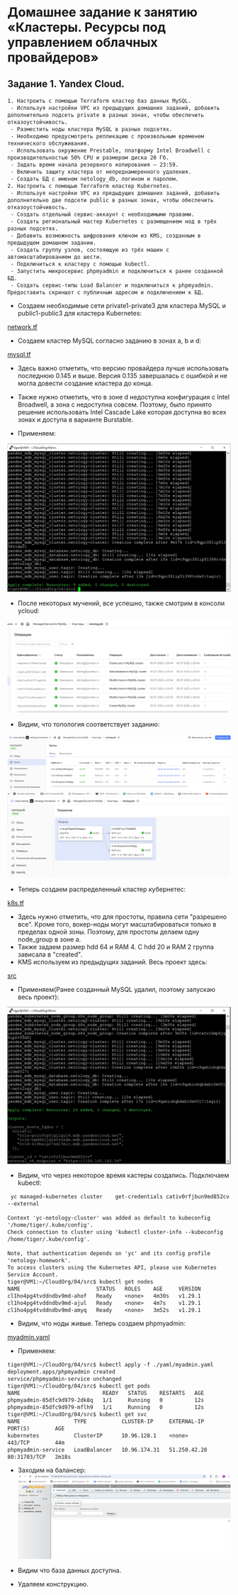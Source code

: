 # Домашнее задание к занятию «Кластеры. Ресурсы под управлением облачных провайдеров»

## Задание 1.  Yandex Cloud.

```
1. Настроить с помощью Terraform кластер баз данных MySQL.
 - Используя настройки VPC из предыдущих домашних заданий, добавить дополнительно подсеть private в разных зонах, чтобы обеспечить отказоустойчивость.
 - Разместить ноды кластера MySQL в разных подсетях.
 - Необходимо предусмотреть репликацию с произвольным временем технического обслуживания.
 - Использовать окружение Prestable, платформу Intel Broadwell с производительностью 50% CPU и размером диска 20 Гб.
 - Задать время начала резервного копирования — 23:59.
 - Включить защиту кластера от непреднамеренного удаления.
 - Создать БД с именем netology_db, логином и паролем.
2. Настроить с помощью Terraform кластер Kubernetes.
 - Используя настройки VPC из предыдущих домашних заданий, добавить дополнительно две подсети public в разных зонах, чтобы обеспечить отказоустойчивость.
 - Создать отдельный сервис-аккаунт с необходимыми правами.
 - Создать региональный мастер Kubernetes с размещением нод в трёх разных подсетях.
 - Добавить возможность шифрования ключом из KMS, созданным в предыдущем домашнем задании.
 - Создать группу узлов, состояющую из трёх машин с автомасштабированием до шести.
 - Подключиться к кластеру с помощью kubectl.
 - Запустить микросервис phpmyadmin и подключиться к ранее созданной БД.
 - Создать сервис-типы Load Balancer и подключиться к phpmyadmin. Предоставить скриншот с публичным адресом и подключением к БД.
```

* Создаем необходимые сети private1-private3 для кластера MySQL и public1-public3 для кластера Kubernetes:

[network.tf](https://github.com/A-Tagir/CloudOrg/blob/main/04/src/network.tf)

* Создаем кластер MySQL согласно заданию в зонах a, b и d:

[mysql.tf](https://github.com/A-Tagir/CloudOrg/blob/main/04/src/mysql.tf) 

* Здесь важно отметить, что версию провайдера лучше использовать последнюю 0.145 и выше.
  Версия 0.135 завершалась с ошибкой и не могла довести создание кластера до конца.
* Также нужно отметить, что в зоне d недоступна конфигурация с Intel Broadwell, а зона c недоступна совсем.
  Поэтому, было принято решение использовать Intel Cascade Lake которая доступна во всех зонах и доступа в 
  варианте Burstable.

* Применяем:

![ClusterCreated](https://github.com/A-Tagir/CloudOrg/blob/main/04/CloudOrg04_ClusterCreated.png)

* После некоторых мучений, все успешно, также смотрим в консоли ycloud:

![ClusterCreatedConsole](https://github.com/A-Tagir/CloudOrg/blob/main/04/CloudOrg04_ClusterCreatedConsole.png)

* Видим, что топология соответствует заданию:

![ClusterCreatedHosts](https://github.com/A-Tagir/CloudOrg/blob/main/04/CloudOrg04_ClusterCreatedHosts.png)
![ClusterCreatedTopology](https://github.com/A-Tagir/CloudOrg/blob/main/04/CloudOrg04_ClusterCreatedTopology.png)

* Теперь создаем распределенный кластер кубернетес:

[k8s.tf](https://github.com/A-Tagir/CloudOrg/blob/main/04/src/k8s.tf)

* Здесь нужно отметить, что для простоты, правила сети "разрешено все". Кроме того, вокер-ноды могут масштабироваться
  только в пределах одной зоны. Поэтому, для простоты делаем одну node_group в зоне а.
* Также задаем размер hdd 64 и RAM 4. С hdd 20 и RAM 2 группа зависала в "created".
* KMS используем из предыдущих заданий. Весь проект здесь:

[src](https://github.com/A-Tagir/CloudOrg/tree/main/04/src)

* Применяем(Ранее созданный MySQL удалил, поэтому запускаю весь проект):

![KubeAndMySQLCreated](https://github.com/A-Tagir/CloudOrg/blob/main/04/CloudOrg04_KubeAndMySQLCreated.png)

* Видим, что через некоторое время кастеры создались. Подключаем kubectl:
```
 yc managed-kubernetes cluster    get-credentials cativ0rfjbun9md852cv --external

Context 'yc-netology-cluster' was added as default to kubeconfig '/home/tiger/.kube/config'.
Check connection to cluster using 'kubectl cluster-info --kubeconfig /home/tiger/.kube/config'.

Note, that authentication depends on 'yc' and its config profile 'netology-homework'.
To access clusters using the Kubernetes API, please use Kubernetes Service Account.
tiger@VM1:~/CloudOrg/04/src$ kubectl get nodes
NAME                        STATUS   ROLES    AGE     VERSION
cl1ho4pg4tvddndbv9md-ahof   Ready    <none>   4m30s   v1.29.1
cl1ho4pg4tvddndbv9md-ajul   Ready    <none>   4m7s    v1.29.1
cl1ho4pg4tvddndbv9md-amyq   Ready    <none>   3m52s   v1.29.1
```
* Видим, что ноды живые. Теперь создаем phpmyadmin:

[myadmin.yaml](https://github.com/A-Tagir/CloudOrg/blob/main/04/src/yaml/myadmin.yaml)

* Применяем:
```
tiger@VM1:~/CloudOrg/04/src$ kubectl apply -f ./yaml/myadmin.yaml
deployment.apps/phpmyadmin created
service/phpmyadmin-service unchanged
tiger@VM1:~/CloudOrg/04/src$ kubectl get pods
NAME                          READY   STATUS    RESTARTS   AGE
phpmyadmin-85dfc9d979-2dk8q   1/1     Running   0          12s
phpmyadmin-85dfc9d979-mflh9   1/1     Running   0          12s
tiger@VM1:~/CloudOrg/04/src$ kubectl get svc
NAME                 TYPE           CLUSTER-IP     EXTERNAL-IP    PORT(S)        AGE
kubernetes           ClusterIP      10.96.128.1    <none>         443/TCP        44m
phpmyadmin-service   LoadBalancer   10.96.174.31   51.250.42.28   80:31703/TCP   2m18s

```
* Заходим на балансер:
![PhpMyAdmin](https://github.com/A-Tagir/CloudOrg/blob/main/04/CloudOrg04_PhpMyAdmin.png)

* Видим что база данных доступна.
* Удаляем конструкцию.
